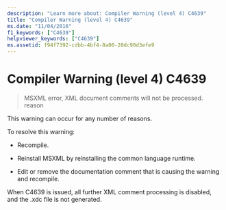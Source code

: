 ```yaml
---
description: "Learn more about: Compiler Warning (level 4) C4639"
title: "Compiler Warning (level 4) C4639"
ms.date: "11/04/2016"
f1_keywords: ["C4639"]
helpviewer_keywords: ["C4639"]
ms.assetid: f94f7392-cdbb-4bf4-8a00-20dc90d3efe9
---
```

# Compiler Warning (level 4) C4639

> MSXML error, XML document comments will not be processed. reason

This warning can occur for any number of reasons.

To resolve this warning:

- Recompile.

- Reinstall MSXML by reinstalling the common language runtime.

- Edit or remove the documentation comment that is causing the warning and recompile.

When C4639 is issued, all further XML comment processing is disabled, and the .xdc file is not generated.
